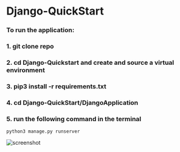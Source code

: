 # Django-QuickStart

### To run the application:

### 1. git clone repo

### 2. cd Django-Quickstart and create and source a virtual environment

### 3. pip3 install -r requirements.txt

### 4. cd Django-QuickStart/DjangoApplication

### 5. run the following command in the terminal

```
python3 manage.py runserver
```

![screenshot](https://github.com/jeromez0/Django-QuickStart/blob/main/website-screenshot.png)
